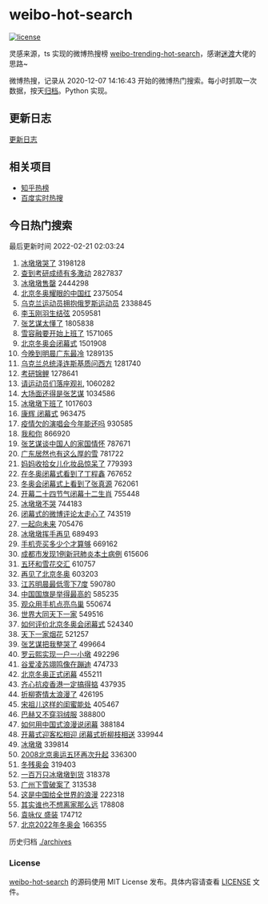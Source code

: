 # weibo-hot-search

[![license](https://img.shields.io/github/license/Arrackisarookie/weibo-hot-search)](https://github.com/Arrackisarookie/weibo-hot-search/blob/master/LICENSE)

灵感来源，ts 实现的微博热搜榜 [weibo-trending-hot-search](https://github.com/justjavac/weibo-trending-hot-search)，感谢[迷渡](https://github.com/justjavac)大佬的思路~

微博热搜，记录从 2020-12-07 14:16:43 开始的微博热门搜索。每小时抓取一次数据，按天[归档](./archives)。Python 实现。

## 更新日志
[更新日志](./UPDATE.md)

## 相关项目
+ [知乎热榜](https://github.com/Arrackisarookie/zhihu-top-search)
+ [百度实时热搜](https://github.com/Arrackisarookie/baidu-hot-search)

## 今日热门搜索

<!-- Rank Begin -->

最后更新时间 2022-02-21 02:03:24

1. [冰墩墩哭了](https://s.weibo.com/weibo?q=%23%E5%86%B0%E5%A2%A9%E5%A2%A9%E5%93%AD%E4%BA%86%23&Refer=top) 3198128
1. [查到考研成绩有多激动](https://s.weibo.com/weibo?q=%23%E6%9F%A5%E5%88%B0%E8%80%83%E7%A0%94%E6%88%90%E7%BB%A9%E6%9C%89%E5%A4%9A%E6%BF%80%E5%8A%A8%23&Refer=top) 2827837
1. [冰墩墩售罄](https://s.weibo.com/weibo?q=%23%E5%86%B0%E5%A2%A9%E5%A2%A9%E5%94%AE%E7%BD%84%23&Refer=top) 2444298
1. [北京冬奥耀眼的中国红](https://s.weibo.com/weibo?q=%23%E5%8C%97%E4%BA%AC%E5%86%AC%E5%A5%A5%E8%80%80%E7%9C%BC%E7%9A%84%E4%B8%AD%E5%9B%BD%E7%BA%A2%23&Refer=top) 2375054
1. [乌克兰运动员拥抱俄罗斯运动员](https://s.weibo.com/weibo?q=%E4%B9%8C%E5%85%8B%E5%85%B0%E8%BF%90%E5%8A%A8%E5%91%98%E6%8B%A5%E6%8A%B1%E4%BF%84%E7%BD%97%E6%96%AF%E8%BF%90%E5%8A%A8%E5%91%98&Refer=top) 2338845
1. [李玉刚羽生结弦](https://s.weibo.com/weibo?q=%23%E6%9D%8E%E7%8E%89%E5%88%9A%E7%BE%BD%E7%94%9F%E7%BB%93%E5%BC%A6%23&Refer=top) 2059581
1. [张艺谋太懂了](https://s.weibo.com/weibo?q=%23%E5%BC%A0%E8%89%BA%E8%B0%8B%E5%A4%AA%E6%87%82%E4%BA%86%23&Refer=top) 1805838
1. [雪容融要开始上班了](https://s.weibo.com/weibo?q=%23%E9%9B%AA%E5%AE%B9%E8%9E%8D%E8%A6%81%E5%BC%80%E5%A7%8B%E4%B8%8A%E7%8F%AD%E4%BA%86%23&Refer=top) 1571065
1. [北京冬奥会闭幕式](https://s.weibo.com/weibo?q=%23%E5%8C%97%E4%BA%AC%E5%86%AC%E5%A5%A5%E4%BC%9A%E9%97%AD%E5%B9%95%E5%BC%8F%23&Refer=top) 1501908
1. [今晚到明晨广东最冷](https://s.weibo.com/weibo?q=%23%E4%BB%8A%E6%99%9A%E5%88%B0%E6%98%8E%E6%99%A8%E5%B9%BF%E4%B8%9C%E6%9C%80%E5%86%B7%23&Refer=top) 1289135
1. [乌克兰总统泽连斯基质问西方](https://s.weibo.com/weibo?q=%23%E4%B9%8C%E5%85%8B%E5%85%B0%E6%80%BB%E7%BB%9F%E6%B3%BD%E8%BF%9E%E6%96%AF%E5%9F%BA%E8%B4%A8%E9%97%AE%E8%A5%BF%E6%96%B9%23&Refer=top) 1281740
1. [考研锦鲤](https://s.weibo.com/weibo?q=%23%E8%80%83%E7%A0%94%E9%94%A6%E9%B2%A4%23&Refer=top) 1278641
1. [请运动员们落座观礼](https://s.weibo.com/weibo?q=%23%E8%AF%B7%E8%BF%90%E5%8A%A8%E5%91%98%E4%BB%AC%E8%90%BD%E5%BA%A7%E8%A7%82%E7%A4%BC%23&Refer=top) 1060282
1. [大场面还得是张艺谋](https://s.weibo.com/weibo?q=%23%E5%A4%A7%E5%9C%BA%E9%9D%A2%E8%BF%98%E5%BE%97%E6%98%AF%E5%BC%A0%E8%89%BA%E8%B0%8B%23&Refer=top) 1034586
1. [冰墩墩下班了](https://s.weibo.com/weibo?q=%23%E5%86%B0%E5%A2%A9%E5%A2%A9%E4%B8%8B%E7%8F%AD%E4%BA%86%23&Refer=top) 1017603
1. [康辉 闭幕式](https://s.weibo.com/weibo?q=%E5%BA%B7%E8%BE%89%20%E9%97%AD%E5%B9%95%E5%BC%8F&Refer=top) 963475
1. [疫情欠的演唱会今年能还吗](https://s.weibo.com/weibo?q=%23%E7%96%AB%E6%83%85%E6%AC%A0%E7%9A%84%E6%BC%94%E5%94%B1%E4%BC%9A%E4%BB%8A%E5%B9%B4%E8%83%BD%E8%BF%98%E5%90%97%23&Refer=top) 930585
1. [我和你](https://s.weibo.com/weibo?q=%E6%88%91%E5%92%8C%E4%BD%A0&Refer=top) 866920
1. [张艺谋谈中国人的家国情怀](https://s.weibo.com/weibo?q=%23%E5%BC%A0%E8%89%BA%E8%B0%8B%E8%B0%88%E4%B8%AD%E5%9B%BD%E4%BA%BA%E7%9A%84%E5%AE%B6%E5%9B%BD%E6%83%85%E6%80%80%23&Refer=top) 787671
1. [广东居然也有这么厚的雪](https://s.weibo.com/weibo?q=%23%E5%B9%BF%E4%B8%9C%E5%B1%85%E7%84%B6%E4%B9%9F%E6%9C%89%E8%BF%99%E4%B9%88%E5%8E%9A%E7%9A%84%E9%9B%AA%23&Refer=top) 781722
1. [妈妈收拾女儿化妆品惊呆了](https://s.weibo.com/weibo?q=%23%E5%A6%88%E5%A6%88%E6%94%B6%E6%8B%BE%E5%A5%B3%E5%84%BF%E5%8C%96%E5%A6%86%E5%93%81%E6%83%8A%E5%91%86%E4%BA%86%23&Refer=top) 779393
1. [在冬奥闭幕式看到了丁程鑫](https://s.weibo.com/weibo?q=%23%E5%9C%A8%E5%86%AC%E5%A5%A5%E9%97%AD%E5%B9%95%E5%BC%8F%E7%9C%8B%E5%88%B0%E4%BA%86%E4%B8%81%E7%A8%8B%E9%91%AB%23&Refer=top) 767652
1. [冬奥会闭幕式上看到了张真源](https://s.weibo.com/weibo?q=%23%E5%86%AC%E5%A5%A5%E4%BC%9A%E9%97%AD%E5%B9%95%E5%BC%8F%E4%B8%8A%E7%9C%8B%E5%88%B0%E4%BA%86%E5%BC%A0%E7%9C%9F%E6%BA%90%23&Refer=top) 762061
1. [开幕二十四节气闭幕十二生肖](https://s.weibo.com/weibo?q=%23%E5%BC%80%E5%B9%95%E4%BA%8C%E5%8D%81%E5%9B%9B%E8%8A%82%E6%B0%94%E9%97%AD%E5%B9%95%E5%8D%81%E4%BA%8C%E7%94%9F%E8%82%96%23&Refer=top) 755448
1. [冰墩墩不哭](https://s.weibo.com/weibo?q=%23%E5%86%B0%E5%A2%A9%E5%A2%A9%E4%B8%8D%E5%93%AD%23&Refer=top) 744183
1. [闭幕式的微博评论太走心了](https://s.weibo.com/weibo?q=%23%E9%97%AD%E5%B9%95%E5%BC%8F%E7%9A%84%E5%BE%AE%E5%8D%9A%E8%AF%84%E8%AE%BA%E5%A4%AA%E8%B5%B0%E5%BF%83%E4%BA%86%23&Refer=top) 743519
1. [一起向未来](https://s.weibo.com/weibo?q=%23%E4%B8%80%E8%B5%B7%E5%90%91%E6%9C%AA%E6%9D%A5%23&Refer=top) 705476
1. [冰墩墩挥手再见](https://s.weibo.com/weibo?q=%23%E5%86%B0%E5%A2%A9%E5%A2%A9%E6%8C%A5%E6%89%8B%E5%86%8D%E8%A7%81%23&Refer=top) 689493
1. [手机壳买多少个才算够](https://s.weibo.com/weibo?q=%23%E6%89%8B%E6%9C%BA%E5%A3%B3%E4%B9%B0%E5%A4%9A%E5%B0%91%E4%B8%AA%E6%89%8D%E7%AE%97%E5%A4%9F%23&Refer=top) 669162
1. [成都市发现1例新冠肺炎本土病例](https://s.weibo.com/weibo?q=%23%E6%88%90%E9%83%BD%E5%B8%82%E5%8F%91%E7%8E%B01%E4%BE%8B%E6%96%B0%E5%86%A0%E8%82%BA%E7%82%8E%E6%9C%AC%E5%9C%9F%E7%97%85%E4%BE%8B%23&Refer=top) 615606
1. [五环和雪花交汇](https://s.weibo.com/weibo?q=%23%E4%BA%94%E7%8E%AF%E5%92%8C%E9%9B%AA%E8%8A%B1%E4%BA%A4%E6%B1%87%23&Refer=top) 610757
1. [再见了北京冬奥](https://s.weibo.com/weibo?q=%23%E5%86%8D%E8%A7%81%E4%BA%86%E5%8C%97%E4%BA%AC%E5%86%AC%E5%A5%A5%23&Refer=top) 603203
1. [江苏明晨最低零下7度](https://s.weibo.com/weibo?q=%23%E6%B1%9F%E8%8B%8F%E6%98%8E%E6%99%A8%E6%9C%80%E4%BD%8E%E9%9B%B6%E4%B8%8B7%E5%BA%A6%23&Refer=top) 590780
1. [中国国旗是举得最高的](https://s.weibo.com/weibo?q=%23%E4%B8%AD%E5%9B%BD%E5%9B%BD%E6%97%97%E6%98%AF%E4%B8%BE%E5%BE%97%E6%9C%80%E9%AB%98%E7%9A%84%23&Refer=top) 585235
1. [观众用手机点亮鸟巢](https://s.weibo.com/weibo?q=%23%E8%A7%82%E4%BC%97%E7%94%A8%E6%89%8B%E6%9C%BA%E7%82%B9%E4%BA%AE%E9%B8%9F%E5%B7%A2%23&Refer=top) 550674
1. [世界大同天下一家](https://s.weibo.com/weibo?q=%23%E4%B8%96%E7%95%8C%E5%A4%A7%E5%90%8C%E5%A4%A9%E4%B8%8B%E4%B8%80%E5%AE%B6%23&Refer=top) 549516
1. [如何评价北京冬奥会闭幕式](https://s.weibo.com/weibo?q=%23%E5%A6%82%E4%BD%95%E8%AF%84%E4%BB%B7%E5%8C%97%E4%BA%AC%E5%86%AC%E5%A5%A5%E4%BC%9A%E9%97%AD%E5%B9%95%E5%BC%8F%23&Refer=top) 524340
1. [天下一家烟花](https://s.weibo.com/weibo?q=%23%E5%A4%A9%E4%B8%8B%E4%B8%80%E5%AE%B6%E7%83%9F%E8%8A%B1%23&Refer=top) 521257
1. [张艺谋把我整哭了](https://s.weibo.com/weibo?q=%23%E5%BC%A0%E8%89%BA%E8%B0%8B%E6%8A%8A%E6%88%91%E6%95%B4%E5%93%AD%E4%BA%86%23&Refer=top) 499664
1. [罗云熙实现一户一小墩](https://s.weibo.com/weibo?q=%23%E7%BD%97%E4%BA%91%E7%86%99%E5%AE%9E%E7%8E%B0%E4%B8%80%E6%88%B7%E4%B8%80%E5%B0%8F%E5%A2%A9%23&Refer=top) 492296
1. [谷爱凌苏翊鸣像在蹦迪](https://s.weibo.com/weibo?q=%23%E8%B0%B7%E7%88%B1%E5%87%8C%E8%8B%8F%E7%BF%8A%E9%B8%A3%E5%83%8F%E5%9C%A8%E8%B9%A6%E8%BF%AA%23&Refer=top) 474733
1. [北京冬奥正式闭幕](https://s.weibo.com/weibo?q=%23%E5%8C%97%E4%BA%AC%E5%86%AC%E5%A5%A5%E6%AD%A3%E5%BC%8F%E9%97%AD%E5%B9%95%23&Refer=top) 455211
1. [齐心抗疫香港一定搞得掂](https://s.weibo.com/weibo?q=%23%E9%BD%90%E5%BF%83%E6%8A%97%E7%96%AB%E9%A6%99%E6%B8%AF%E4%B8%80%E5%AE%9A%E6%90%9E%E5%BE%97%E6%8E%82%23&Refer=top) 437935
1. [折柳寄情太浪漫了](https://s.weibo.com/weibo?q=%23%E6%8A%98%E6%9F%B3%E5%AF%84%E6%83%85%E5%A4%AA%E6%B5%AA%E6%BC%AB%E4%BA%86%23&Refer=top) 426195
1. [宋祖儿这样的闺蜜能处](https://s.weibo.com/weibo?q=%23%E5%AE%8B%E7%A5%96%E5%84%BF%E8%BF%99%E6%A0%B7%E7%9A%84%E9%97%BA%E8%9C%9C%E8%83%BD%E5%A4%84%23&Refer=top) 405467
1. [巴赫又不穿羽绒服](https://s.weibo.com/weibo?q=%23%E5%B7%B4%E8%B5%AB%E5%8F%88%E4%B8%8D%E7%A9%BF%E7%BE%BD%E7%BB%92%E6%9C%8D%23&Refer=top) 388800
1. [如何用中国式浪漫说闭幕](https://s.weibo.com/weibo?q=%23%E5%A6%82%E4%BD%95%E7%94%A8%E4%B8%AD%E5%9B%BD%E5%BC%8F%E6%B5%AA%E6%BC%AB%E8%AF%B4%E9%97%AD%E5%B9%95%23&Refer=top) 388184
1. [开幕式迎客松相迎 闭幕式折柳枝相送](https://s.weibo.com/weibo?q=%E5%BC%80%E5%B9%95%E5%BC%8F%E8%BF%8E%E5%AE%A2%E6%9D%BE%E7%9B%B8%E8%BF%8E%20%E9%97%AD%E5%B9%95%E5%BC%8F%E6%8A%98%E6%9F%B3%E6%9E%9D%E7%9B%B8%E9%80%81&Refer=top) 339944
1. [冰墩墩](https://s.weibo.com/weibo?q=%23%E5%86%B0%E5%A2%A9%E5%A2%A9%23&Refer=top) 339814
1. [2008北京奥运五环再次升起](https://s.weibo.com/weibo?q=%232008%E5%8C%97%E4%BA%AC%E5%A5%A5%E8%BF%90%E4%BA%94%E7%8E%AF%E5%86%8D%E6%AC%A1%E5%8D%87%E8%B5%B7%23&Refer=top) 336300
1. [冬残奥会](https://s.weibo.com/weibo?q=%E5%86%AC%E6%AE%8B%E5%A5%A5%E4%BC%9A&Refer=top) 319403
1. [一百万只冰墩墩到货](https://s.weibo.com/weibo?q=%23%E4%B8%80%E7%99%BE%E4%B8%87%E5%8F%AA%E5%86%B0%E5%A2%A9%E5%A2%A9%E5%88%B0%E8%B4%A7%23&Refer=top) 318378
1. [广州下雪破案了](https://s.weibo.com/weibo?q=%23%E5%B9%BF%E5%B7%9E%E4%B8%8B%E9%9B%AA%E7%A0%B4%E6%A1%88%E4%BA%86%23&Refer=top) 313538
1. [这是中国给全世界的浪漫](https://s.weibo.com/weibo?q=%23%E8%BF%99%E6%98%AF%E4%B8%AD%E5%9B%BD%E7%BB%99%E5%85%A8%E4%B8%96%E7%95%8C%E7%9A%84%E6%B5%AA%E6%BC%AB%23&Refer=top) 222318
1. [其实谁也不想离家那么远](https://s.weibo.com/weibo?q=%23%E5%85%B6%E5%AE%9E%E8%B0%81%E4%B9%9F%E4%B8%8D%E6%83%B3%E7%A6%BB%E5%AE%B6%E9%82%A3%E4%B9%88%E8%BF%9C%23&Refer=top) 178808
1. [袁咏仪 盛装](https://s.weibo.com/weibo?q=%E8%A2%81%E5%92%8F%E4%BB%AA%20%E7%9B%9B%E8%A3%85&Refer=top) 174712
1. [北京2022年冬奥会](https://s.weibo.com/weibo?q=%23%E5%8C%97%E4%BA%AC2022%E5%B9%B4%E5%86%AC%E5%A5%A5%E4%BC%9A%23&Refer=top) 166355
<!-- Rank End -->

历史归档 [./archives](./archives)

### License

[weibo-hot-search](https://github.com/Arrackisarookie/weibo-hot-search) 的源码使用 MIT License 发布。具体内容请查看 [LICENSE](./LICENSE) 文件。
